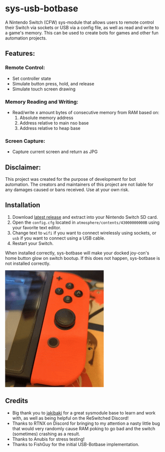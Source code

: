 # sys-usb-botbase
A Nintendo Switch (CFW) sys-module that allows users to remote control their Switch via sockets or USB via a config file, as well as read and write to a game's memory. This can be used to create bots for games and other fun automation projects.

## Features:
### Remote Control:
- Set controller state
- Simulate button press, hold, and release
- Simulate touch screen drawing

### Memory Reading and Writing:
- Read/write x amount bytes of consecutive memory from RAM based on:
    1. Absolute memory address
    2. Address relative to main nso base
    3. Address relative to heap base

### Screen Capture:
- Capture current screen and return as JPG

## Disclaimer:
This project was created for the purpose of development for bot automation. The creators and maintainers of this project are not liable for any damages caused or bans received. Use at your own risk.

## Installation
1. Download [latest release](https://github.com/Koi-3088/sys-usb-botbase/releases/latest) and extract into your Nintendo Switch SD card.
2. Open the `config.cfg` located in `atmosphere/contents/43000000000B` using your favorite text editor.
3. Change text to `wifi` if you want to connect wirelessly using sockets, or `usb` if you want to connect using a USB cable.
4. Restart your Switch.

When installed correctly, sys-botbase will make your docked joy-con's home button glow on switch bootup. If this does not happen, sys-botbase is not installed correctly.

![](joycon-glow.gif)

## Credits
- Big thank you to [jakibaki](https://github.com/jakibaki/sys-netcheat) for a great sysmodule base to learn and work with, as well as being helpful on the ReSwitched Discord!
- Thanks to RTNX on Discord for bringing to my attention a nasty little bug that would very randomly cause RAM poking to go bad and the switch (sometimes) crashing as a result.
- Thanks to Anubis for stress testing!
- Thanks to FishGuy for the initial USB-Botbase implementation.

